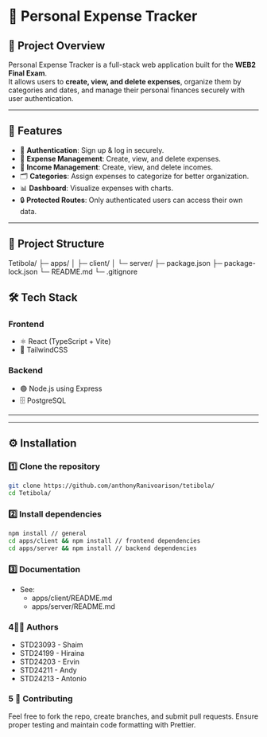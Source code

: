 # 💸 Personal Expense Tracker

## 📌 Project Overview

Personal Expense Tracker is a full-stack web application built for the **WEB2 Final Exam**.  
It allows users to **create, view, and delete expenses**, organize them by categories and dates, and manage their
personal finances securely with user authentication.

---

## 🚀 Features

- 👤 **Authentication**: Sign up & log in securely.
- 💸 **Expense Management**: Create, view, and delete expenses.
- 💸 **Income Management**: Create, view, and delete incomes.
- 🗂 **Categories**: Assign expenses to categorize for better organization.
- 📊 **Dashboard**: Visualize expenses with charts.
- 🔒 **Protected Routes**: Only authenticated users can access their own data.

---

## 📂 Project Structure

Tetibola/
├─ apps/
│ ├─ client/
│ └─ server/
├─ package.json
├─ package-lock.json
└─ README.md
└─ .gitignore

## 🛠 Tech Stack

### Frontend

- ⚛️ React (TypeScript + Vite)
- 🎨 TailwindCSS

### Backend

- 🟢 Node.js using Express
- 🗄 PostgreSQL

---

---

## ⚙️ Installation

### 1️⃣ Clone the repository

```bash
git clone https://github.com/anthonyRanivoarison/tetibola/
cd Tetibola/
```

### 2️⃣ Install dependencies

```bash
npm install // general
cd apps/client && npm install // frontend dependencies
cd apps/server && npm install // backend dependencies
```

### 3️⃣ Documentation

- See:
    - apps/client/README.md
    - apps/server/README.md

### 4👨‍💻 Authors

- STD23093 - Shaim
- STD24199 - Hiraina
- STD24203 - Ervin
- STD24211 - Andy
- STD24213 - Antonio

### 5 ⃣ Contributing

Feel free to fork the repo, create branches, and submit pull requests.
Ensure proper testing and maintain code formatting with Prettier.